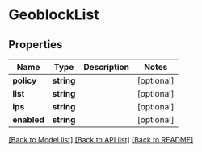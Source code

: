 # GeoblockList

## Properties
Name | Type | Description | Notes
------------ | ------------- | ------------- | -------------
**policy** | **string** |  | [optional] 
**list** | **string** |  | [optional] 
**ips** | **string** |  | [optional] 
**enabled** | **string** |  | [optional] 

[[Back to Model list]](../README.md#documentation-for-models) [[Back to API list]](../README.md#documentation-for-api-endpoints) [[Back to README]](../README.md)

